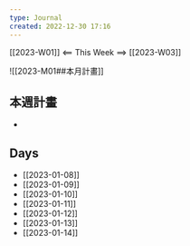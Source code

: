 ```yaml
---
type: Journal
created: 2022-12-30 17:16
---
```

[[2023-W01]] <== This Week ==> [[2023-W03]]

![[2023-M01##本月計畫]]

## 本週計畫
- 

## Days
- [[2023-01-08]]
- [[2023-01-09]]
- [[2023-01-10]]
- [[2023-01-11]]
- [[2023-01-12]]
- [[2023-01-13]]
- [[2023-01-14]]
